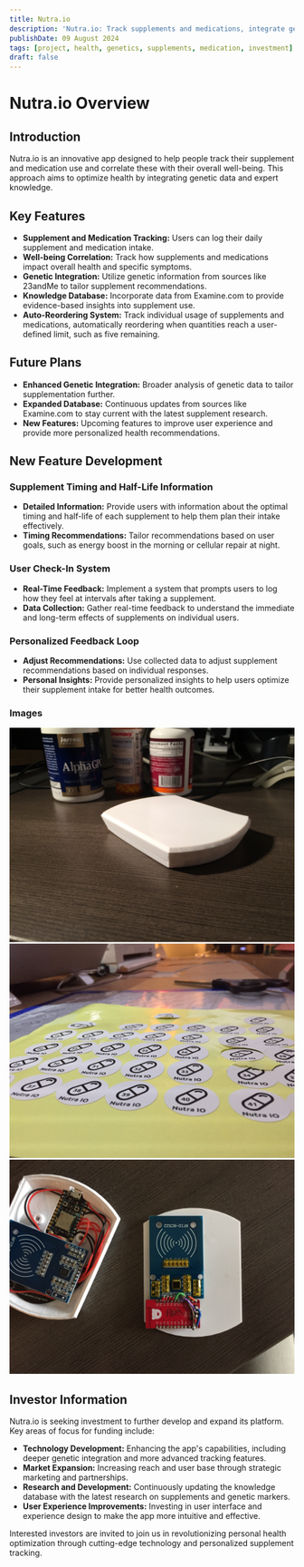 ```yaml
---
title: Nutra.io
description: 'Nutra.io: Track supplements and medications, integrate genetic data, and optimize health with personalized recommendations. Seeking investment for further development.'
publishDate: 09 August 2024
tags: [project, health, genetics, supplements, medication, investment]
draft: false
---
```


# Nutra.io Overview

## Introduction
Nutra.io is an innovative app designed to help people track their supplement and medication use and correlate these with their overall well-being. This approach aims to optimize health by integrating genetic data and expert knowledge.

## Key Features
- **Supplement and Medication Tracking:** Users can log their daily supplement and medication intake.
- **Well-being Correlation:** Track how supplements and medications impact overall health and specific symptoms.
- **Genetic Integration:** Utilize genetic information from sources like 23andMe to tailor supplement recommendations.
- **Knowledge Database:** Incorporate data from Examine.com to provide evidence-based insights into supplement use.
- **Auto-Reordering System:** Track individual usage of supplements and medications, automatically reordering when quantities reach a user-defined limit, such as five remaining.

## Future Plans
- **Enhanced Genetic Integration:** Broader analysis of genetic data to tailor supplementation further.
- **Expanded Database:** Continuous updates from sources like Examine.com to stay current with the latest supplement research.
- **New Features:** Upcoming features to improve user experience and provide more personalized health recommendations.

## New Feature Development

### Supplement Timing and Half-Life Information
- **Detailed Information:** Provide users with information about the optimal timing and half-life of each supplement to help them plan their intake effectively.
- **Timing Recommendations:** Tailor recommendations based on user goals, such as energy boost in the morning or cellular repair at night.

### User Check-In System
- **Real-Time Feedback:** Implement a system that prompts users to log how they feel at intervals after taking a supplement.
- **Data Collection:** Gather real-time feedback to understand the immediate and long-term effects of supplements on individual users.

### Personalized Feedback Loop
- **Adjust Recommendations:** Use collected data to adjust supplement recommendations based on individual responses.
- **Personal Insights:** Provide personalized insights to help users optimize their supplement intake for better health outcomes.

### Images
![alt text](../../../public/projects/nutra/IMG_7992.JPG)
![alt text](../../../public/projects/nutra/IMG_8063.JPG)
![alt text](../../../public/projects/nutra/IMG_8690.JPG)

## Investor Information
Nutra.io is seeking investment to further develop and expand its platform. Key areas of focus for funding include:
- **Technology Development:** Enhancing the app's capabilities, including deeper genetic integration and more advanced tracking features.
- **Market Expansion:** Increasing reach and user base through strategic marketing and partnerships.
- **Research and Development:** Continuously updating the knowledge database with the latest research on supplements and genetic markers.
- **User Experience Improvements:** Investing in user interface and experience design to make the app more intuitive and effective.

Interested investors are invited to join us in revolutionizing personal health optimization through cutting-edge technology and personalized supplement tracking.
